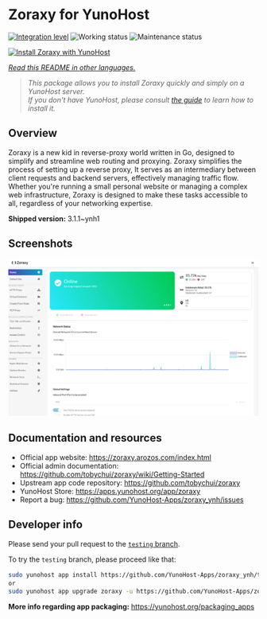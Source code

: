 <!--
N.B.: This README was automatically generated by <https://github.com/YunoHost/apps/tree/master/tools/readme_generator>
It shall NOT be edited by hand.
-->

# Zoraxy for YunoHost

[![Integration level](https://dash.yunohost.org/integration/zoraxy.svg)](https://ci-apps.yunohost.org/ci/apps/zoraxy/) ![Working status](https://ci-apps.yunohost.org/ci/badges/zoraxy.status.svg) ![Maintenance status](https://ci-apps.yunohost.org/ci/badges/zoraxy.maintain.svg)

[![Install Zoraxy with YunoHost](https://install-app.yunohost.org/install-with-yunohost.svg)](https://install-app.yunohost.org/?app=zoraxy)

*[Read this README in other languages.](./ALL_README.md)*

> *This package allows you to install Zoraxy quickly and simply on a YunoHost server.*  
> *If you don't have YunoHost, please consult [the guide](https://yunohost.org/install) to learn how to install it.*

## Overview

Zoraxy is a new kid in reverse-proxy world written in Go, designed to simplify and streamline web routing and proxying. Zoraxy simplifies the process of setting up a reverse proxy, It serves as an intermediary between client requests and backend servers, effectively managing traffic flow. Whether you're running a small personal website or managing a complex web infrastructure, Zoraxy is designed to make these tasks accessible to all, regardless of your networking expertise.


**Shipped version:** 3.1.1~ynh1

## Screenshots

![Screenshot of Zoraxy](./doc/screenshots/screenshot.png)

## Documentation and resources

- Official app website: <https://zoraxy.arozos.com/index.html>
- Official admin documentation: <https://github.com/tobychui/zoraxy/wiki/Getting-Started>
- Upstream app code repository: <https://github.com/tobychui/zoraxy>
- YunoHost Store: <https://apps.yunohost.org/app/zoraxy>
- Report a bug: <https://github.com/YunoHost-Apps/zoraxy_ynh/issues>

## Developer info

Please send your pull request to the [`testing` branch](https://github.com/YunoHost-Apps/zoraxy_ynh/tree/testing).

To try the `testing` branch, please proceed like that:

```bash
sudo yunohost app install https://github.com/YunoHost-Apps/zoraxy_ynh/tree/testing --debug
or
sudo yunohost app upgrade zoraxy -u https://github.com/YunoHost-Apps/zoraxy_ynh/tree/testing --debug
```

**More info regarding app packaging:** <https://yunohost.org/packaging_apps>
